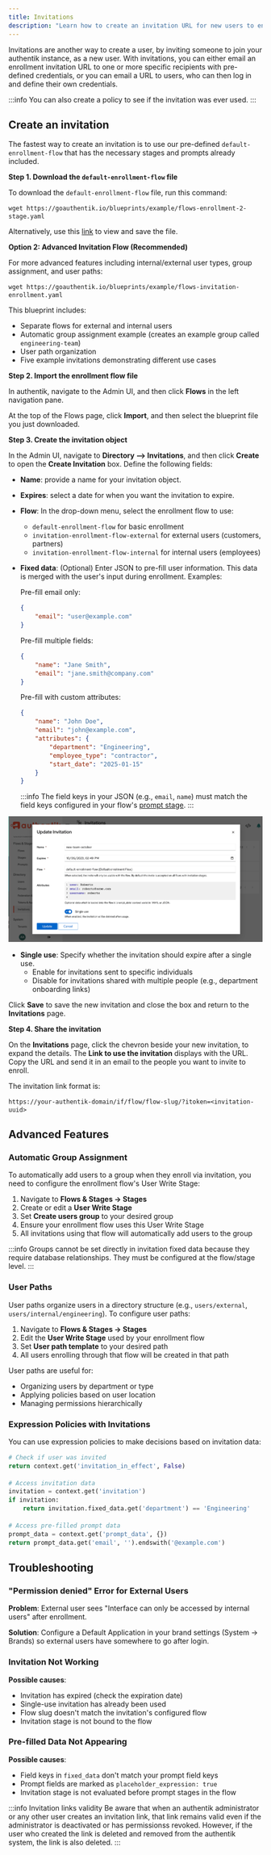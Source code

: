 ```yaml
---
title: Invitations
description: "Learn how to create an invitation URL for new users to enroll."
---
```


Invitations are another way to create a user, by inviting someone to join your authentik instance, as a new user. With invitations, you can either email an enrollment invitation URL to one or more specific recipients with pre-defined credentials, or you can email a URL to users, who can then log in and define their own credentials.

:::info
You can also create a policy to see if the invitation was ever used.
:::

## Create an invitation

The fastest way to create an invitation is to use our pre-defined `default-enrollment-flow` that has the necessary stages and prompts already included.

**Step 1. Download the `default-enrollment-flow` file**

To download the `default-enrollment-flow` file, run this command:

```shell
wget https://goauthentik.io/blueprints/example/flows-enrollment-2-stage.yaml
```

Alternatively, use this [link](/blueprints/example/flows-enrollment-2-stage.yaml) to view and save the file.

**Option 2: Advanced Invitation Flow (Recommended)**

For more advanced features including internal/external user types, group assignment, and user paths:

```shell
wget https://goauthentik.io/blueprints/example/flows-invitation-enrollment.yaml
```

This blueprint includes:

- Separate flows for external and internal users
- Automatic group assignment example (creates an example group called `engineering-team`)
- User path organization
- Five example invitations demonstrating different use cases

**Step 2. Import the enrollment flow file**

In authentik, navigate to the Admin UI, and then click **Flows** in the left navigation pane.

At the top of the Flows page, click **Import**, and then select the blueprint file you just downloaded.

**Step 3. Create the invitation object**

In the Admin UI, navigate to **Directory --> Invitations**, and then click **Create** to open the **Create Invitation** box. Define the following fields:

- **Name**: provide a name for your invitation object.

- **Expires**: select a date for when you want the invitation to expire.

- **Flow**: In the drop-down menu, select the enrollment flow to use:
    - `default-enrollment-flow` for basic enrollment
    - `invitation-enrollment-flow-external` for external users (customers, partners)
    - `invitation-enrollment-flow-internal` for internal users (employees)

- **Fixed data**: (Optional) Enter JSON to pre-fill user information. This data is merged with the user's input during enrollment. Examples:

    Pre-fill email only:

    ```json
    {
        "email": "user@example.com"
    }
    ```

    Pre-fill multiple fields:

    ```json
    {
        "name": "Jane Smith",
        "email": "jane.smith@company.com"
    }
    ```

    Pre-fill with custom attributes:

    ```json
    {
        "name": "John Doe",
        "email": "john@example.com",
        "attributes": {
            "department": "Engineering",
            "employee_type": "contractor",
            "start_date": "2025-01-15"
        }
    }
    ```

    :::info
    The field keys in your JSON (e.g., `email`, `name`) must match the field keys configured in your flow's [prompt stage](../../add-secure-apps/flows-stages/stages/prompt/index.md).
    :::

![Create an invitation modal box](./create_invite.png)

- **Single use**: Specify whether the invitation should expire after a single use.
    - Enable for invitations sent to specific individuals
    - Disable for invitations shared with multiple people (e.g., department onboarding links)

Click **Save** to save the new invitation and close the box and return to the **Invitations** page.

**Step 4. Share the invitation**

On the **Invitations** page, click the chevron beside your new invitation, to expand the details. The **Link to use the invitation** displays with the URL. Copy the URL and send it in an email to the people you want to invite to enroll.

The invitation link format is:

```
https://your-authentik-domain/if/flow/flow-slug/?itoken=<invitation-uuid>
```

## Advanced Features

### Automatic Group Assignment

To automatically add users to a group when they enroll via invitation, you need to configure the enrollment flow's User Write Stage:

1. Navigate to **Flows & Stages → Stages**
2. Create or edit a **User Write Stage**
3. Set **Create users group** to your desired group
4. Ensure your enrollment flow uses this User Write Stage
5. All invitations using that flow will automatically add users to the group

:::info
Groups cannot be set directly in invitation fixed data because they require database relationships. They must be configured at the flow/stage level.
:::

### User Paths

User paths organize users in a directory structure (e.g., `users/external`, `users/internal/engineering`). To configure user paths:

1. Navigate to **Flows & Stages → Stages**
2. Edit the **User Write Stage** used by your enrollment flow
3. Set **User path template** to your desired path
4. All users enrolling through that flow will be created in that path

User paths are useful for:

- Organizing users by department or type
- Applying policies based on user location
- Managing permissions hierarchically

### Expression Policies with Invitations

You can use expression policies to make decisions based on invitation data:

```python
# Check if user was invited
return context.get('invitation_in_effect', False)

# Access invitation data
invitation = context.get('invitation')
if invitation:
    return invitation.fixed_data.get('department') == 'Engineering'

# Access pre-filled prompt data
prompt_data = context.get('prompt_data', {})
return prompt_data.get('email', '').endswith('@example.com')
```

## Troubleshooting

### "Permission denied" Error for External Users

**Problem**: External user sees "Interface can only be accessed by internal users" after enrollment.

**Solution**: Configure a Default Application in your brand settings (System → Brands) so external users have somewhere to go after login.

### Invitation Not Working

**Possible causes**:

- Invitation has expired (check the expiration date)
- Single-use invitation has already been used
- Flow slug doesn't match the invitation's configured flow
- Invitation stage is not bound to the flow

### Pre-filled Data Not Appearing

**Possible causes**:

- Field keys in `fixed_data` don't match your prompt field keys
- Prompt fields are marked as `placeholder_expression: true`
- Invitation stage is not evaluated before prompt stages in the flow

:::info Invitation links validity
Be aware that when an authentik administrator or any other user creates an invitation link, that link remains valid even if the administrator is deactivated or has permissionss revoked. However, if the user who created the link is deleted and removed from the authentik system, the link is also deleted.
:::
